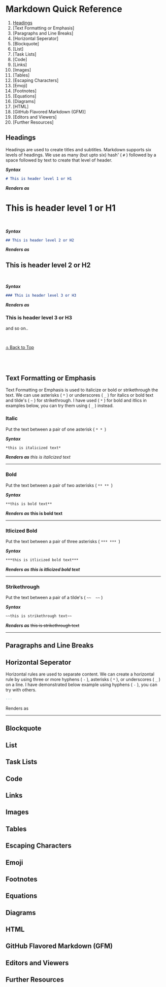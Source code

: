 # Markdown Quick Reference

1. [Headings](#headings)
2. [Text Formatting or Emphasis]
3. [Paragraphs and Line Breaks]
4. [Horizontal Seperator]
5. [Blockquote]
6. [List]
7. [Task Lists] 
8. [Code] 
9. [Links]
10. [Images]
11. [Tables]
12. [Escaping Characters]
13. [Emoji]
14. [Footnotes]
15. [Equations]
16. [Diagrams]
17. [HTML]
18. [GitHub Flavored Markdown (GFM)]
19. [Editors and Viewers]
20. [Further Resources]


## Headings

Headings are used to create titles and subtitles. Markdown supports six levels of headings. We use as many (but upto six) hash' ( `#` ) followed by a space followed by text to create that level of header.

***Syntax***
```md
# This is header level 1 or H1
```

***Renders as***
# This is header level 1 or H1

<br>

***Syntax***
```md
## This is header level 2 or H2
```

***Renders as***
## This is header level 2 or H2

<br>

***Syntax***
```md
### This is header level 3 or H3
```

***Renders as***
### This is header level 3 or H3

and so on..

<br>

[🔝 Back to Top](#markdown-quick-reference)

<br><br>

## Text Formatting or Emphasis

Text Formatting or Emphasis is used to italicize or bold or strikethrough the text. We can use asterisks ( `*` ) or underscores ( `_` ) for italics or bold text and tilde's ( `~` ) for strikethrough. I have used ( `*` ) for bold and itlics in examples below, you can try them using ( `_` ) instead.

### Italic 
Put the text between a pair of one asterisk ( `* * `)

*****Syntax*****
```md
*this is italicized text*
```

*****Renders as***** 
*this is italicized text*

---

### Bold
Put the text between a pair of two asterisks ( `** ** `)

*****Syntax*****
```md
**this is bold text**
```

*****Renders as***** 
**this is bold text**

---

### Itlicized Bold
Put the text between a pair of three asterisks ( `*** *** `)

*****Syntax*****
```md
***this is itlicized bold text***
```

*****Renders as***** 
***this is itlicized bold text***

---

### Strikethrough 
Put the text between a pair of a tilde's ( `~~  ~~` )

*****Syntax*****
```md
~~this is strikethrough text~~
```

*****Renders as***** 
~~this is strikethrough text~~

---

## Paragraphs and Line Breaks







## Horizontal Seperator

Horizontal rules are used to separate content. We can create a horizontal rule by using three or more hyphens ( `-` ), asterisks ( `*` ), or underscores ( `_` ) on a line. I have demonstrated below example using hyphens ( `-` ), you can try with others.

```md
---
```


Renders as 

----


## Blockquote
## List
## Task Lists
## Code
## Links
## Images
## Tables
## Escaping Characters
## Emoji
## Footnotes
## Equations
## Diagrams
## HTML
## GitHub Flavored Markdown (GFM)
## Editors and Viewers
## Further Resources



